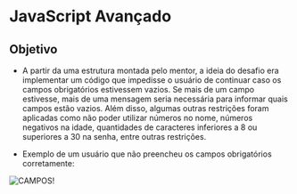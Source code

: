 # JavaScript Avançado

## Objetivo

- A partir da uma estrutura montada pelo mentor, a ideia do desafio era implementar um código que impedisse o usuário de continuar
caso os campos obrigatórios estivessem vazios. Se mais de um campo estivesse, mais de uma mensagem seria necessária para informar
quais campos estão vazios. Além disso, algumas outras restrições foram aplicadas como não poder utilizar números no nome, números
negativos na idade, quantidades de caracteres inferiores a 8 ou superiores a 30 na senha, entre outras restrições. 

- Exemplo de um usuário que não preencheu os campos obrigatórios corretamente:

![CAMPOS!](https://user-images.githubusercontent.com/91624733/150443596-065257ec-0b52-46ab-90be-7224ee329062.png)
